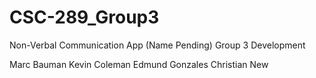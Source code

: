# CSC-289_Group3

Non-Verbal Communication App (Name Pending)
Group 3 Development

Marc Bauman
Kevin Coleman
Edmund Gonzales
Christian New
